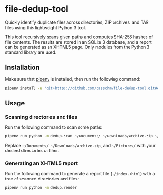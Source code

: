 # file-dedup-tool

Quickly identify duplicate files across directories, ZIP archives, and TAR files using this lightweight Python 3 tool.

This tool recursively scans given paths and computes SHA-256 hashes of file contents.
The results are stored in an SQLite 3 database, and a report can be generated as an XHTML5 page.
Only modules from the Python 3 standard library are used.

## Installation

Make sure that [pipenv](https://packages.debian.org/bookworm/pipenv) is installed, then run the following command:
```sh
pipenv install -e 'git+https://github.com/passchm/file-dedup-tool.git#egg=file-dedup-tool'
```

## Usage

### Scanning directories and files

Run the following command to scan some paths:
```sh
pipenv run python -m dedup.scan ~/Documents/ ~/Downloads/archive.zip ~/Pictures/
```
Replace `~/Documents/`, `~/Downloads/archive.zip`, and `~/Pictures/` with your desired directories or files.

### Generating an XHTML5 report

Run the following command to generate a report file (`./index.xhtml`) with a tree of scanned directories and files:
```sh
pipenv run python -m dedup.render
```

